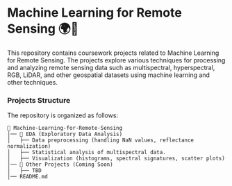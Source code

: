 # Machine Learning for Remote Sensing 🌍📡
This repository contains coursework projects related to Machine Learning for Remote Sensing. The projects explore various techniques for processing and analyzing remote sensing data such as multispectral, hyperspectral, RGB, LiDAR, and other geospatial datasets using machine learning and other techniques.

### Projects Structure
The repository is organized as follows:

```
📂 Machine-Learning-for-Remote-Sensing
│── 📂 EDA (Exploratory Data Analysis)
│   ├── Data preprocessing (handling NaN values, reflectance normalization)
│   ├── Statistical analysis of multispectral data.
│   ├── Visualization (histograms, spectral signatures, scatter plots)
│── 📂 Other Projects (Coming Soon)
│   ├── TBD
│── README.md